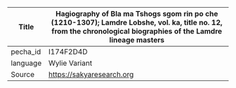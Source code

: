 |Title | Hagiography of Bla ma Tshogs sgom rin po che (1210-1307); Lamdre Lobshe, vol. ka, title no. 12, from the chronological biographies of the Lamdre lineage masters 
| --- | --- 
|pecha_id | I174F2D4D
|language | Wylie Variant
|Source | https://sakyaresearch.org